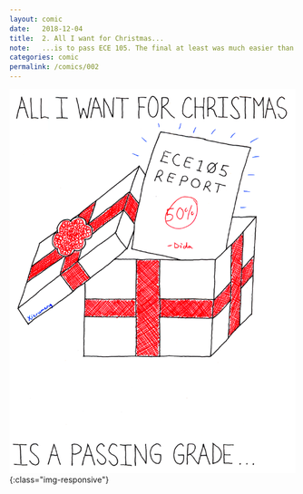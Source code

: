 ```yaml
---
layout: comic
date:   2018-12-04
title:  2. All I want for Christmas...
note:   ...is to pass ECE 105. The final at least was much easier than expected.
categories: comic
permalink: /comics/002
---
```

![COMIC 002](/comics/002.png){:class="img-responsive"}
